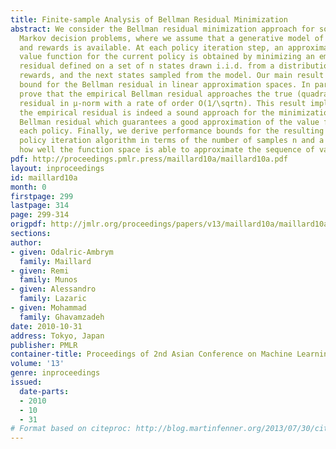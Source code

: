 ```yaml
---
title: Finite-sample Analysis of Bellman Residual Minimization
abstract: We consider the Bellman residual minimization approach for solving discounted
  Markov decision problems, where we assume that a generative model of the dynamics
  and rewards is available. At each policy iteration step, an approximation of the
  value function for the current policy is obtained by minimizing an empirical Bellman
  residual defined on a set of n states drawn i.i.d. from a distribution μ, the immediate
  rewards, and the next states sampled from the model. Our main result is a generalization
  bound for the Bellman residual in linear approximation spaces. In particular, we
  prove that the empirical Bellman residual approaches the true (quadratic) Bellman
  residual in μ-norm with a rate of order O(1/\sqrtn). This result implies that minimizing
  the empirical residual is indeed a sound approach for the minimization of the true
  Bellman residual which guarantees a good approximation of the value function for
  each policy. Finally, we derive performance bounds for the resulting approximate
  policy iteration algorithm in terms of the number of samples n and a measure of
  how well the function space is able to approximate the sequence of value functions.
pdf: http://proceedings.pmlr.press/maillard10a/maillard10a.pdf
layout: inproceedings
id: maillard10a
month: 0
firstpage: 299
lastpage: 314
page: 299-314
origpdf: http://jmlr.org/proceedings/papers/v13/maillard10a/maillard10a.pdf
sections: 
author:
- given: Odalric-Ambrym
  family: Maillard
- given: Remi
  family: Munos
- given: Alessandro
  family: Lazaric
- given: Mohammad
  family: Ghavamzadeh
date: 2010-10-31
address: Tokyo, Japan
publisher: PMLR
container-title: Proceedings of 2nd Asian Conference on Machine Learning
volume: '13'
genre: inproceedings
issued:
  date-parts:
  - 2010
  - 10
  - 31
# Format based on citeproc: http://blog.martinfenner.org/2013/07/30/citeproc-yaml-for-bibliographies/
---
```

